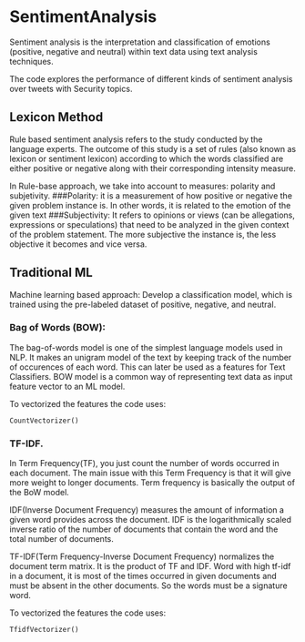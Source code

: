 # SentimentAnalysis
Sentiment analysis is the interpretation and classification of emotions (positive, negative and neutral) within text data using text analysis techniques.

The code explores the performance of different kinds of sentiment analysis over tweets with Security topics.

## Lexicon Method
Rule based sentiment analysis refers to the study conducted by the language experts. The outcome of this study is a set of rules (also known as lexicon or sentiment lexicon) according to which the words classified are either positive or negative along with their corresponding intensity measure.

In Rule-base approach, we take into account to measures: polarity and subjetivity.
###Polarity:
it is a measurement of how positive or negative the given problem instance is. In other words, it is related to the emotion of the given text
###Subjectivity: 
It refers to opinions or views (can be allegations, expressions or speculations) that need to be analyzed in the given context of the problem statement. The more subjective the instance is, the less objective it becomes and vice versa.

## Traditional ML
Machine learning based approach: Develop a classification model, which is trained using the pre-labeled dataset of positive, negative, and neutral.

### Bag of Words (BOW):
The bag-of-words model is one of the simplest language models used in NLP. It makes an unigram model of the text by keeping track of the number of occurences of each word. This can later be used as a features for Text Classifiers. BOW model is a common way of representing text data as input feature vector to an ML model. 

To vectorized the features the code uses:

	CountVectorizer()

### TF-IDF.
In Term Frequency(TF), you just count the number of words occurred in each document. The main issue with this Term Frequency is that it will give more weight to longer documents. Term frequency is basically the output of the BoW model.

IDF(Inverse Document Frequency) measures the amount of information a given word provides across the document. IDF is the logarithmically scaled inverse ratio of the number of documents that contain the word and the total number of documents.

TF-IDF(Term Frequency-Inverse Document Frequency) normalizes the document term matrix. It is the product of TF and IDF. Word with high tf-idf in a document, it is most of the times occurred in given documents and must be absent in the other documents. So the words must be a signature word.

To vectorized the features the code uses:

	TfidfVectorizer()

